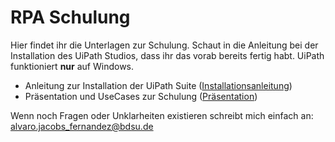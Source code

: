 # RPA Schulung

Hier findet ihr die Unterlagen zur Schulung.
Schaut in die Anleitung bei der Installation des UiPath Studios, dass ihr das vorab bereits fertig habt.
UiPath funktioniert **nur** auf Windows.

* Anleitung zur Installation der UiPath Suite ([Installationsanleitung](Anleitung_UiPath.pdf))
* Präsentation und UseCases zur Schulung ([Präsentation](RPA_Schulung.pdf))

Wenn noch Fragen oder Unklarheiten existieren schreibt mich einfach an:
alvaro.jacobs_fernandez@bdsu.de



